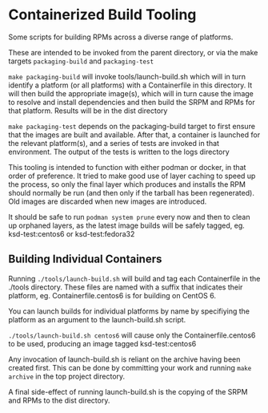 # Containerized Build Tooling

Some scripts for building RPMs across a diverse range of platforms.

These are intended to be invoked from the parent directory, or via the
make targets `packaging-build` and `packaging-test`

`make packaging-build` will invoke tools/launch-build.sh which will in
turn identify a platform (or all platforms) with a Containerfile in
this directory. It will then build the appropriate image(s), which
will in turn cause the image to resolve and install dependencies and
then build the SRPM and RPMs for that platform. Results will be in the
dist directory

`make packaging-test` depends on the packaging-build target to first
ensure that the images are built and available. After that, a
container is launched for the relevant platform(s), and a series of
tests are invoked in that environment. The output of the tests is
written to the logs directory

This tooling is intended to function with either podman or docker, in
that order of preference. It tried to make good use of layer caching
to speed up the process, so only the final layer which produces and
installs the RPM should normally be run (and then only if the tarball
has been regenerated). Old images are discarded when new images are
introduced.

It should be safe to run `podman system prune` every now and then to
clean up orphaned layers, as the latest image builds will be safely
tagged, eg. ksd-test:centos6 or ksd-test:fedora32


## Building Individual Containers

Running `./tools/launch-build.sh` will build and tag each
Containerfile in the ./tools directory. These files are named with a
suffix that indicates their platform, eg. Containerfile.centos6 is for
building on CentOS 6.

You can launch builds for individual platforms by name by specifiying
the platform as an argument to the launch-build.sh script.

`./tools/launch-build.sh centos6` will cause only the
Containerfile.centos6 to be used, producing an image tagged
ksd-test:centos6

Any invocation of launch-build.sh is reliant on the archive having
been created first. This can be done by committing your work and
running `make archive` in the top project directory.

A final side-effect of running launch-build.sh is the copying of the
SRPM and RPMs to the dist directory.
